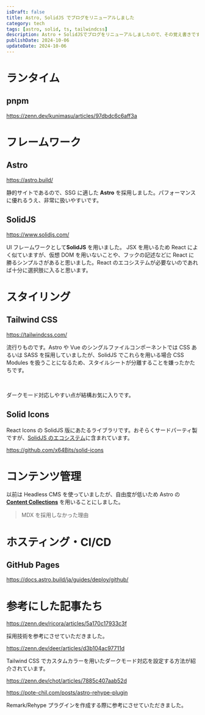 ```yaml
---
isDraft: false
title: Astro, SolidJS でブログをリニューアルしました
category: tech
tags: [astro, solid, ts, tailwindcss]
description: Astro + SolidJSでブログをリニューアルしましたので、その覚え書きです。利用した技術や、気になった点をまとめます。
publishDate: 2024-10-06
updateDate: 2024-10-06
---
```


# ランタイム

## pnpm

https://zenn.dev/kunimasu/articles/97dbdc6c6aff3a

# フレームワーク

## Astro

https://astro.build/

静的サイトであるので、SSG に適した **Astro** を採用しました。パフォーマンスに優れるうえ、非常に扱いやすいです。

## SolidJS

https://www.solidjs.com/

UI フレームワークとして**SolidJS** を用いました。
JSX を用いるため React によく似ていますが、仮想 DOM を用いないことや、フックの記述などに React に勝るシンプルさがあると思いました。React のエコシステムが必要ないのであれば十分に選択肢に入ると思います。

# スタイリング

## Tailwind CSS

https://tailwindcss.com/

流行りものです。Astro や Vue のシングルファイルコンポーネントでは CSS あるいは SASS を採用していましたが、SolidJS でこれらを用いる場合 CSS Modules を扱うことになるため、スタイルシートが分離することを嫌ったかたちです。

<br />

ダークモード対応しやすい点が結構お気に入りです。

## Solid Icons

React Icons の SolidJS 版にあたるライブラリです。おそらくサードパーティ製ですが、[SolidJS のエコシステム](https://github.com/x64Bits/solid-icons)に含まれています。

https://github.com/x64Bits/solid-icons

# コンテンツ管理

以前は Headless CMS を使っていましたが、自由度が低いため Astro の [**Content Collections**](https://docs.astro.build/en/guides/content-collections/) を用いることにしました。

> MDX を採用しなかった理由

# ホスティング・CI/CD

## GitHub Pages

https://docs.astro.build/ja/guides/deploy/github/

# 参考にした記事たち

https://zenn.dev/ricora/articles/5a170c17933c3f

採用技術を参考にさせていただきました。

https://zenn.dev/deer/articles/d3b104ac97711d

Tailwind CSS でカスタムカラーを用いたダークモード対応を設定する方法が紹介されています。

https://zenn.dev/chot/articles/7885c407aab52d

https://pote-chil.com/posts/astro-rehype-plugin

Remark/Rehype プラグインを作成する際に参考にさせていただきました。
